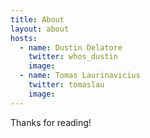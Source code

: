 ```yaml
---
title: About
layout: about
hosts:
  - name: Dustin Delatore
    twitter: whos_dustin
    image:
  - name: Tomas Laurinavicius
    twitter: tomaslau
    image:
---
```

Thanks for reading!
